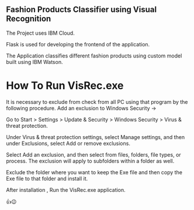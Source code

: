 ## Fashion Products Classifier using Visual Recognition
The Project uses IBM Cloud.

Flask is used for developing the frontend of the application.

The Application classifies different fashion products using custom model built using IBM Watson. 

# How To Run VisRec.exe
It is necessary to exclude from check from all PC using that program by the following procedure.
Add an exclusion to Windows Security ->

Go to Start > Settings > Update & Security > Windows Security > Virus & threat protection.

Under Virus & threat protection settings, select Manage settings, and then under Exclusions, select Add or remove exclusions.

Select Add an exclusion, and then select from files, folders, file types, or process. The exclusion will apply to subfolders within a folder as well.

Exclude the folder where you want to keep the Exe file and then copy the Exe file to that folder and install it.

After installation , Run the VisRec.exe application.

👍😉


